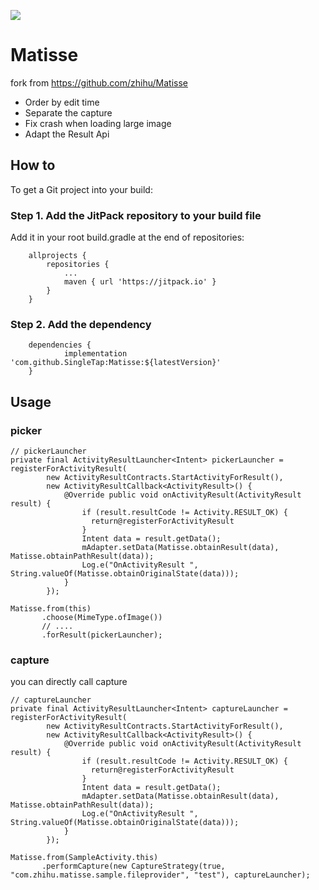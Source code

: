 [![](https://jitpack.io/v/lwj1994/Matisse.svg)](https://jitpack.io/#lwj1994/Matisse)

# Matisse

fork from https://github.com/zhihu/Matisse

* Order by edit time
* Separate the capture
* Fix crash when loading large image
* Adapt the Result Api


## How to

To get a Git project into your build:
### Step 1. Add the JitPack repository to your build file

Add it in your root build.gradle at the end of repositories:
```
	allprojects {
		repositories {
			...
			maven { url 'https://jitpack.io' }
		}
	}
```

### Step 2. Add the dependency
```
	dependencies {
	        implementation 'com.github.SingleTap:Matisse:${latestVersion}'
	}
```

## Usage
### picker
```
// pickerLauncher
private final ActivityResultLauncher<Intent> pickerLauncher = registerForActivityResult(
        new ActivityResultContracts.StartActivityForResult(),
        new ActivityResultCallback<ActivityResult>() {
            @Override public void onActivityResult(ActivityResult result) {
                if (result.resultCode != Activity.RESULT_OK) {
                  return@registerForActivityResult
                }
                Intent data = result.getData();
                mAdapter.setData(Matisse.obtainResult(data), Matisse.obtainPathResult(data));
                Log.e("OnActivityResult ", String.valueOf(Matisse.obtainOriginalState(data)));
            }
        });

Matisse.from(this)
       .choose(MimeType.ofImage())
       // ....
       .forResult(pickerLauncher);
```


### capture
you can directly call capture
```
// captureLauncher
private final ActivityResultLauncher<Intent> captureLauncher = registerForActivityResult(
        new ActivityResultContracts.StartActivityForResult(),
        new ActivityResultCallback<ActivityResult>() {
            @Override public void onActivityResult(ActivityResult result) {
                if (result.resultCode != Activity.RESULT_OK) {
                  return@registerForActivityResult
                }
                Intent data = result.getData();
                mAdapter.setData(Matisse.obtainResult(data), Matisse.obtainPathResult(data));
                Log.e("OnActivityResult ", String.valueOf(Matisse.obtainOriginalState(data)));
            }
        });

Matisse.from(SampleActivity.this)
       .performCapture(new CaptureStrategy(true, "com.zhihu.matisse.sample.fileprovider", "test"), captureLauncher);
```
